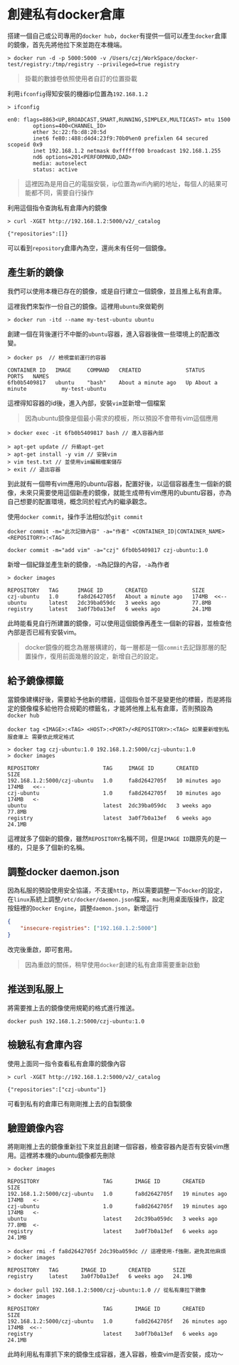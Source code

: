 # 創建私有docker倉庫

搭建一個自己或公司專用的`docker hub`，`docker`有提供一個可以產生`docker`倉庫的鏡像，首先先將他拉下來並跑在本機端。
```
> docker run -d -p 5000:5000 -v /Users/czj/WorkSpace/docker-test/registry:/tmp/registry --privileged=true registry
```
> 掛載的數據卷依照使用者自訂的位置掛載

利用`ifconfig`得知安裝的機器ip位置為`192.168.1.2`
```
> ifconfig

en0: flags=8863<UP,BROADCAST,SMART,RUNNING,SIMPLEX,MULTICAST> mtu 1500
        options=400<CHANNEL_IO>
        ether 3c:22:fb:d8:20:5d 
        inet6 fe80::488:d4d4:23f9:70b0%en0 prefixlen 64 secured scopeid 0x9 
        inet 192.168.1.2 netmask 0xffffff00 broadcast 192.168.1.255
        nd6 options=201<PERFORMNUD,DAD>
        media: autoselect
        status: active
```
> 這裡因為是用自己的電腦安裝，ip位置為wifi內網的地址，每個人的結果可能都不同，需要自行操作

利用這個指令查詢私有倉庫內的鏡像
```
> curl -XGET http://192.168.1.2:5000/v2/_catalog

{"repositories":[]}
```
可以看到`repository`倉庫內為空，還尚未有任何一個鏡像。
## 產生新的鏡像
我們可以使用本機已存在的鏡像，或是自行建立一個鏡像，並且推上私有倉庫。

這裡我們來製作一份自己的鏡像。這裡用`ubuntu`來做範例
```
> docker run -itd --name my-test-ubuntu ubuntu
```
創建一個在背後運行不中斷的`ubuntu`容器，進入容器後做一些環境上的配置改變。
```
> docker ps  // 檢視當前運行的容器

CONTAINER ID   IMAGE     COMMAND   CREATED              STATUS              PORTS   NAMES
6fb0b5409817   ubuntu    "bash"    About a minute ago   Up About a minute           my-test-ubuntu
```
這裡得知容器的id後，進入內部，安裝`vim`並新增一個檔案
> 因為ubuntu鏡像是個最小需求的模板，所以預設不會帶有vim這個應用
```
> docker exec -it 6fb0b5409817 bash // 進入容器內部

> apt-get update // 升級apt-get
> apt-get install -y vim // 安裝vim
> vim test.txt // 並使用vim編輯檔案儲存
> exit // 退出容器
```
到此就有一個帶有vim應用的ubuntu容器，配置好後，以這個容器產生一個新的鏡像，未來只需要使用這個新產的鏡像，就能生成帶有vim應用的ubuntu容器，亦為自己想要的配置環境，概念同於程式內的繼承觀念。

使用`docker commit`，操作手法相似於`git commit`
```
docker commit -m="此次記錄內容" -a="作者" <CONTAINER_ID|CONTAINER_NAME> <REPOSITORY>:<TAG>

docker commit -m="add vim" -a="czj" 6fb0b5409817 czj-ubuntu:1.0
```
新增一個紀錄並產生新的鏡像，`-m`為記錄的內容，`-a`為作者
```
> docker images

REPOSITORY   TAG      IMAGE ID       CREATED              SIZE
czj-ubuntu   1.0      fa8d2642705f   About a minute ago   174MB  <<--
ubuntu       latest   2dc39ba059dc   3 weeks ago          77.8MB
registry     latest   3a0f7b0a13ef   6 weeks ago          24.1MB
```
此時能看見自行所建置的鏡像，可以使用這個鏡像再產生一個新的容器，並檢查他內部是否已經有安裝vim。
> docker鏡像的概念為層層構建的，每一層都是一個`commit`去記錄那層的配置操作，復用前面幾層的設定，新增自己的設定。

## 給予鏡像標籤
當鏡像建構好後，需要給予他新的標籤，這個指令並不是變更他的標籤，而是將指定的鏡像檔多給他符合規範的標籤名，才能將他推上私有倉庫，否則預設為`docker hub`
```
docker tag <IMAGE>:<TAG> <HOST>:<PORT>/<REPOSITORY>:<TAG> 如果要新增到私服倉庫上 需要依此規定格式

> docker tag czj-ubuntu:1.0 192.168.1.2:5000/czj-ubuntu:1.0
> docker images

REPOSITORY                    TAG     IMAGE ID       CREATED          SIZE
192.168.1.2:5000/czj-ubuntu   1.0     fa8d2642705f   10 minutes ago   174MB   <<--
czj-ubuntu                    1.0     fa8d2642705f   10 minutes ago   174MB   <-
ubuntu                        latest  2dc39ba059dc   3 weeks ago      77.8MB
registry                      latest  3a0f7b0a13ef   6 weeks ago      24.1MB
```
這裡就多了個新的鏡像，雖然`REPOSITORY`名稱不同，但是`IMAGE ID`跟原先的是一樣的，只是多了個新的名稱。

## 調整docker daemon.json
因為私服的預設使用安全協議，不支援`http`，所以需要調整一下`docker`的設定，在`linux`系統上調整`/etc/docker/daemon.json`檔案，`mac`則用桌面版操作，設定
按鈕裡的`Docker Engine`，調整`daemon.json`，新增這行
```json
{
    "insecure-registries": ["192.168.1.2:5000"]
}
```
改完後重啟，即可套用。
> 因為重啟的關係，稍早使用`docker`創建的私有倉庫需要重新啟動

## 推送到私服上
將需要推上去的鏡像使用規範的格式進行推送。
```
docker push 192.168.1.2:5000/czj-ubuntu:1.0
```

## 檢驗私有倉庫內容
使用上面同一指令查看私有倉庫的鏡像內容
```
> curl -XGET http://192.168.1.2:5000/v2/_catalog 

{"repositories":["czj-ubuntu"]}
```
可看到私有的倉庫已有剛剛推上去的自製鏡像

## 驗證鏡像內容
將剛剛推上去的鏡像重新拉下來並且創建一個容器，檢查容器內是否有安裝vim應用。這裡將本機的ubuntu鏡像都先刪除
```
> docker images

REPOSITORY                    TAG       IMAGE ID       CREATED          SIZE
192.168.1.2:5000/czj-ubuntu   1.0       fa8d2642705f   19 minutes ago   174MB   <-
czj-ubuntu                    1.0       fa8d2642705f   19 minutes ago   174MB   <-
ubuntu                        latest    2dc39ba059dc   3 weeks ago      77.8MB  <-
registry                      latest    3a0f7b0a13ef   6 weeks ago      24.1MB

> docker rmi -f fa8d2642705f 2dc39ba059dc // 這裡使用-f強刪，避免其他麻煩
> docker images

REPOSITORY   TAG       IMAGE ID       CREATED       SIZE
registry     latest    3a0f7b0a13ef   6 weeks ago   24.1MB

> docker pull 192.168.1.2:5000/czj-ubuntu:1.0 // 從私有庫拉下鏡像
> docker images

REPOSITORY                    TAG       IMAGE ID       CREATED          SIZE
192.168.1.2:5000/czj-ubuntu   1.0       fa8d2642705f   26 minutes ago   174MB  <<--
registry                      latest    3a0f7b0a13ef   6 weeks ago      24.1MB
```
此時利用私有庫抓下來的鏡像生成容器，進入容器，檢查vim是否安裝，成功～

